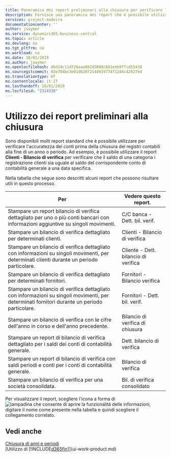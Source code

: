 ```yaml
---
title: Panoramica dei report preliminari alla chiusura per verificare l'accuratezza dei conti | Documenti Microsoft
description: Fornisce una panoramica dei report che è possibile utilizzare per verificare l'accuratezza dei conti prima della chiusura dei registri contabili alla fine di un anno o periodo.
services: project-madeira
documentationcenter: ''
author: jswymer
ms.service: dynamics365-business-central
ms.topic: article
ms.devlang: na
ms.tgt_pltfrm: na
ms.workload: na
ms.date: 10/01/2019
ms.author: jswymer
ms.openlocfilehash: dbd14c11d726aae802d5008c681eeb9ffcd55438
ms.sourcegitcommit: 02e704bc3e01d62072144919774f1244c42827e4
ms.translationtype: HT
ms.contentlocale: it-IT
ms.lasthandoff: 10/01/2019
ms.locfileid: "2314330"
---
```

# <a name="using-pre-closing-reports"></a>Utilizzo dei report preliminari alla chiusura
Sono disponibili molti report standard che è possibile utilizzare per verificare l'accuratezza dei conti prima della chiusura dei registri contabili alla fine di un anno o periodo. Ad esempio, è possibile utilizzare il report **Clienti - Bilancio di verifica** per verificare che il saldo di una categoria i registrazione clienti sia uguale al saldo del corrispondente conto di contabilità generale a una data specifica.

Nella tabella che segue sono descritti alcuni report che possono risultare utili in questo processo.

| Per | Vedere questo report. |
| --- | --- |
| Stampare un report bilancio di verifica dettagliato per uno o più conti bancari con informazioni aggiuntive su singoli movimenti. |C/C banca - Dett. bil. verif. |
| Stampare un bilancio di verifica dettagliato per determinati clienti. |Clienti - Bilancio di verifica |
| Stampare un bilancio di verifica dettagliato con informazioni su singoli movimenti, per determinati clienti durante un periodo particolare. |Cliente - Dett. bilancio di verifica |
| Stampare un bilancio di verifica dettagliato per determinati fornitori. |Fornitori - Bilancio verifica |
| Stampare un bilancio di verifica dettagliato con informazioni su singoli movimenti, per determinati fornitori durante un periodo particolare. |Fornitori - Dett. bil. verif. |
| Stampare un bilancio di verifica con le cifre dell'anno in corso e dell'anno precedente. |Bilancio di verifica di chiusura |
| Stampare un report di bilancio di verifica dettagliato per i saldi dei conti di contabilità generale. |Dett. bilancio di verifica |
| Stampare un report di bilancio di verifica con saldi periodi e conti per i conti di contabilità generale. |Bilancio di verifica |
| Stampare un bilancio di verifica per una società consolidata. |Bil. di verifica consolidato |

Per visualizzare il report, scegliere l'icona a forma di ![lampadina che consente di aprire la funzionalità delle informazioni](media/ui-search/search_small.png "Informazioni sull'operazione che si desidera eseguire"), digitare il nome come presente nella tabella e quindi scegliere il collegamento correlato.

## <a name="see-also"></a>Vedi anche
[Chiusura di anni e periodi](year-close-years-periods.md)  
[Utilizzo di [!INCLUDE[d365fin](includes/d365fin_md.md)]](ui-work-product.md)

